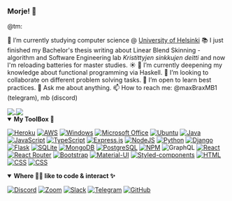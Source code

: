 ### Morje! 👋

@tm:
 
🌱 I’m currently studying computer science @ [University of Helsinki](https://www.helsinki.fi/en/computer-science)
📚 I just finished my Bachelor's thesis writing about Linear Blend Skinning -algorithm and Software Engineering lab _Kristittyjen sinkkujen deitti_ and now I'm reloading batteries for master studies. ☀️
🔭 I’m currently deepening my knowledge about functional programming via Haskell. 
👯 I’m looking to collaborate on different problem solving tasks.
🤔 I’m open to learn best practices. 
💬 Ask me about anything.
📫 How to reach me: @maxBraxMB1 (telegram), mb (discord)

<a href="https://github-readme-stats.vercel.app/api?username=StrappedGlint13&count_private=true&show_icons=trues&theme=blue-green">
  <img align="center" src="https://github-readme-stats.vercel.app/api?username=StrappedGlint13&count_private=true&show_icons=trues&theme=blue-green" />
</a>

<a href="https://github-readme-stats.vercel.app/api/top-langs/?username=StrappedGlint13&theme=blue-green">
  <img align="center" src="https://github-readme-stats.vercel.app/api/top-langs/?username=StrappedGlint13&theme=blue-green" />
</a>


<details open>
<summary><b>My ToolBox	🧰</b></summary>
<p>

[![Heroku](https://img.shields.io/badge/Heroku-430098?style=for-the-badge&logo=heroku&logoColor=white)]()
[![AWS](https://img.shields.io/badge/Amazon_AWS-232F3E?style=for-the-badge&logo=amazon-aws&logoColor=white)]()
[![Windows](https://img.shields.io/badge/Windows-0078D6?style=for-the-badge&logo=Windows&logoColor=white)]()
[![Microsoft Office](https://img.shields.io/badge/Microsoft_Office-D83B01?style=for-the-badge&logo=microsoft-office&logoColor=white)]()
[![Ubuntu](https://img.shields.io/badge/Ubuntu-E95420?style=for-the-badge&logo=ubuntu&logoColor=white)]()
[![Java](https://img.shields.io/badge/java-%23ED8B00.svg?&style=for-the-badge&logo=java&logoColor=white)]()
[![JavaScript](https://img.shields.io/badge/JavaScript-D8C31A?style=for-the-badge&logo=javascript&logoColor=white)]()
[![TypeScript](https://img.shields.io/badge/TypeScript-007ACC?style=for-the-badge&logo=typescript&logoColor=white)]()
[![Express.js]( https://img.shields.io/badge/Express.js-404D59?style=for-the-badge)]()
[![NodeJS](https://img.shields.io/badge/NodeJS-529f44?style=for-the-badge&logo=node.js&logoColor=white)]()
[![Python](https://img.shields.io/badge/Python-3776AB?style=for-the-badge&logo=python&logoColor=white)]()
[![Django](https://img.shields.io/badge/Django-092E20?style=for-the-badge&logo=django&logoColor=white)]()
[![Flask](https://img.shields.io/badge/Flask-000000?style=for-the-badge&logo=flask&logoColor=white)]()
[![SQLite](https://img.shields.io/badge/SQLite-07405E?style=for-the-badge&logo=sqlite&logoColor=white)]()
[![MongoDB](https://img.shields.io/badge/MongoDB-%234ea94b.svg?&style=for-the-badge&logo=mongodb&logoColor=white)]()
[![PostgreSQL](https://img.shields.io/badge/PostgreSQL-336791?style=for-the-badge&logo=PostgreSQL&logoColor=white)]()
[![NPM](https://img.shields.io/badge/NPM-CB3837?style=for-the-badge&logo=NPM&logoColor=white)]()
<img alt="GraphQL" src="https://img.shields.io/badge/-GraphQL-E10098?style=for-the-badge&logo=graphql"/>
[![React](https://img.shields.io/badge/React-1E1E1E?style=for-the-badge&logo=react&logoColor=5DD1F5)]()
[![React Router](https://img.shields.io/badge/React_Router-CA4245?style=for-the-badge&logo=react-router&logoColor=white)]()
[![Bootstrap](https://img.shields.io/badge/Bootstrap-563D7C?style=for-the-badge&logo=bootstrap&logoColor=white)]()
[![Material-UI](https://img.shields.io/badge/Material--UI-0081CB?style=for-the-badge&logo=material-ui&logoColor=white)]()
[![Styled-components](https://img.shields.io/badge/styled--components-DB7093?style=for-the-badge&logo=styled-components&logoColor=white)]()
[![HTML](https://img.shields.io/badge/HTML-E34F26?style=for-the-badge&logo=html5&logoColor=white)]()
[![CSS](https://img.shields.io/badge/CSS-1572B6?style=for-the-badge&logo=css3&logoColor=white)]()
[![CSS](https://img.shields.io/badge/Markdown-000000?style=for-the-badge&logo=markdown&logoColor=white)]()
</p>
</details>

<details open>
<summary><b>Where 🧙‍♂️ like to code & interact ✨ </b></summary>
<p>
  
[![Discord](https://img.shields.io/badge/Discord-7289DA?style=for-the-badge&logo=Discord&logoColor=white)]() 
[![Zoom](https://img.shields.io/badge/Zoom-2D8CFF?style=for-the-badge&logo=zoom&logoColor=white)]() 
[![Slack](https://img.shields.io/badge/Slack-4A154B?style=for-the-badge&logo=slack&logoColor=white)]()
[![Telegram](https://img.shields.io/badge/Telegram-2CA5E0?style=for-the-badge&logo=telegram&logoColor=white)]() 
[![GitHub](https://img.shields.io/badge/GitHub-181717?style=for-the-badge&logo=GitHub&logoColor=white)]()
</p>
</details>

